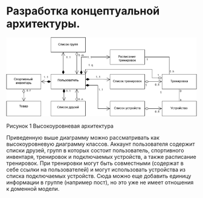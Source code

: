 #  Разработка концептуальной архитектуры.

![](Концептуальная_архитектура.png)

Рисунок 1 Высокоуровневая архитектура

Приведенную выше диаграмму можно рассматривать как высокоуровневую диаграмму классов. Аккаунт пользователя содержит списки друзей, групп в которых состоит пользователь, спортивного инвентаря, тренировок и подключаемых устройств, а также расписание тренировок. При тренировки могут быть совместными (содержат в себе ссылки на пользователей) и могут использовать устройства из списка подключаемых устройств. Сюда можно еще добавить единицу информации в группе (например пост), но это уже не имеет отношения к доменной модели.
